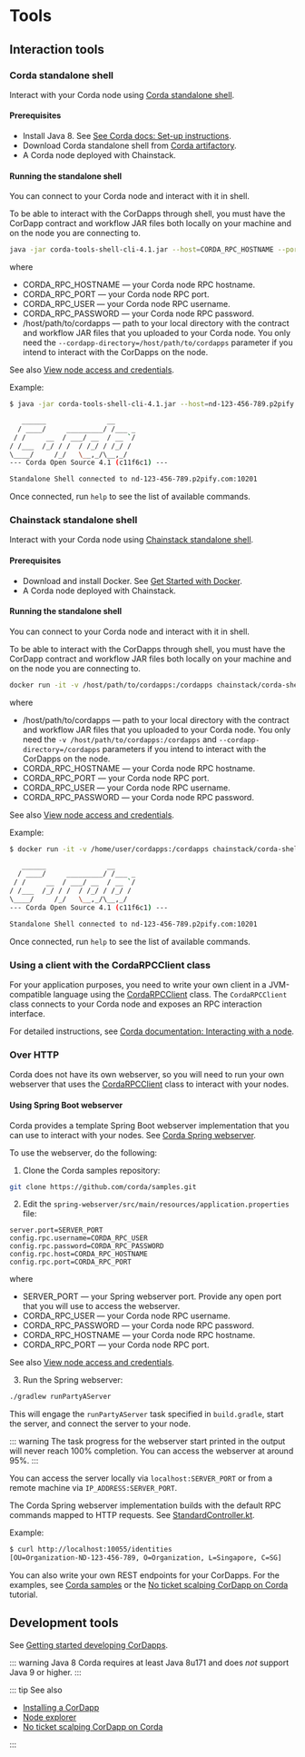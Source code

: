# Tools

## Interaction tools

### Corda standalone shell

Interact with your Corda node using [Corda standalone shell](https://docs.corda.net/head/shell.html#the-standalone-shell).

#### Prerequisites

* Install Java 8. See [See Corda docs: Set-up instructions](https://docs.corda.net/getting-set-up.html#set-up-instructions).
* Download Corda standalone shell from [Corda artifactory](https://software.r3.com/artifactory/corda-releases/net/corda/corda-tools-shell-cli/4.1/corda-tools-shell-cli-4.1.jar).
* A Corda node deployed with Chainstack.

#### Running the standalone shell

You can connect to your Corda node and interact with it in shell.

To be able to interact with the CorDapps through shell, you must have the CorDapp contract and workflow JAR files both locally on your machine and on the node you are connecting to.

``` sh
java -jar corda-tools-shell-cli-4.1.jar --host=CORDA_RPC_HOSTNAME --port=CORDA_RPC_PORT --user=CORDA_RPC_USER --password=CORDA_RPC_PASSWORD --cordapp-directory=/host/path/to/cordapps
```

where

* CORDA_RPC_HOSTNAME — your Corda node RPC hostname.
* CORDA_RPC_PORT — your Corda node RPC port.
* CORDA_RPC_USER — your Corda node RPC username.
* CORDA_RPC_PASSWORD — your Corda node RPC password.
* /host/path/to/cordapps — path to your local directory with the contract and workflow JAR files that you uploaded to your Corda node. You only need the `--cordapp-directory=/host/path/to/cordapps` parameter if you intend to interact with the CorDapps on the node.

See also [View node access and credentials](/platform/view-node-access-and-credentials).

Example:

``` sh
$ java -jar corda-tools-shell-cli-4.1.jar --host=nd-123-456-789.p2pify.com --port=10201 --user=admin --password=pass --cordapp-directory=⁨/home/user/cordapps

   ______               __
  / ____/     _________/ /___ _
 / /     __  / ___/ __  / __ `/
/ /___  /_/ / /  / /_/ / /_/ /
\____/     /_/   \__,_/\__,_/
--- Corda Open Source 4.1 (c11f6c1) ---

Standalone Shell connected to nd-123-456-789.p2pify.com:10201
```

Once connected, run `help` to see the list of available commands.

### Chainstack standalone shell

Interact with your Corda node using [Chainstack standalone shell](https://github.com/chainstack/corda-shell-docker).

#### Prerequisites

* Download and install Docker. See [Get Started with Docker](https://www.docker.com/get-started).
* A Corda node deployed with Chainstack.

#### Running the standalone shell

You can connect to your Corda node and interact with it in shell.

To be able to interact with the CorDapps through shell, you must have the CorDapp contract and workflow JAR files both locally on your machine and on the node you are connecting to.

``` sh
docker run -it -v /host/path/to/cordapps:/cordapps chainstack/corda-shell --host=CORDA_RPC_HOSTNAME --port=CORDA_RPC_PORT --user=CORDA_RPC_USER --password=CORDA_RPC_PASSWORD --cordapp-directory=/cordapps
```

where

* /host/path/to/cordapps — path to your local directory with the contract and workflow JAR files that you uploaded to your Corda node. You only need the `-v /host/path/to/cordapps:/cordapps` and `--cordapp-directory=/cordapps` parameters if you intend to interact with the CorDapps on the node.
* CORDA_RPC_HOSTNAME — your Corda node RPC hostname.
* CORDA_RPC_PORT — your Corda node RPC port.
* CORDA_RPC_USER — your Corda node RPC username.
* CORDA_RPC_PASSWORD — your Corda node RPC password.

See also [View node access and credentials](/platform/view-node-access-and-credentials).

Example:

``` sh
$ docker run -it -v /home/user/cordapps:/cordapps chainstack/corda-shell --host=nd-123-456-789.p2pify.com --port=10201 --user=username --password=password --cordapp-directory=/cordapps

   ______               __
  / ____/     _________/ /___ _
 / /     __  / ___/ __  / __ `/
/ /___  /_/ / /  / /_/ / /_/ /
\____/     /_/   \__,_/\__,_/
--- Corda Open Source 4.1 (c11f6c1) ---

Standalone Shell connected to nd-123-456-789.p2pify.com:10201
```

Once connected, run `help` to see the list of available commands.

### Using a client with the CordaRPCClient class

For your application purposes, you need to write your own client in a JVM-compatible language using the [CordaRPCClient](https://docs.corda.net/api/javadoc/net/corda/client/rpc/CordaRPCClient.html) class. The `CordaRPCClient` class connects to your Corda node and exposes an RPC interaction interface.

For detailed instructions, see [Corda documentation: Interacting with a node](https://docs.corda.net/clientrpc.html).

### Over HTTP

Corda does not have its own webserver, so you will need to run your own webserver that uses the [CordaRPCClient](https://docs.corda.net/api/javadoc/net/corda/client/rpc/CordaRPCClient.html) class to interact with your nodes.

#### Using Spring Boot webserver

Corda provides a template Spring Boot webserver implementation that you can use to interact with your nodes. See [Corda Spring webserver](https://github.com/corda/samples/tree/release-V4/spring-webserver).

To use the webserver, do the following:

1. Clone the Corda samples repository:

``` sh
git clone https://github.com/corda/samples.git
```

2. Edit the `spring-webserver/src/main/resources/application.properties` file:

```
server.port=SERVER_PORT
config.rpc.username=CORDA_RPC_USER
config.rpc.password=CORDA_RPC_PASSWORD
config.rpc.host=CORDA_RPC_HOSTNAME
config.rpc.port=CORDA_RPC_PORT
```

where

* SERVER_PORT — your Spring webserver port. Provide any open port that you will use to access the webserver.
* CORDA_RPC_USER — your Corda node RPC username.
* CORDA_RPC_PASSWORD — your Corda node RPC password.
* CORDA_RPC_HOSTNAME — your Corda node RPC hostname.
* CORDA_RPC_PORT — your Corda node RPC port.

See also [View node access and credentials](/platform/view-node-access-and-credentials).

3. Run the Spring webserver:

``` sh
./gradlew runPartyAServer
```

This will engage the `runPartyAServer` task specified in `build.gradle`, start the server, and connect the server to your node.

::: warning
The task progress for the webserver start printed in the output will never reach 100% completion. You can access the webserver at around 95%.
:::

You can access the server locally via `localhost:SERVER_PORT` or from a remote machine via `IP_ADDRESS:SERVER_PORT`.

The Corda Spring webserver implementation builds with the default RPC commands mapped to HTTP requests. See [StandardController.kt](https://raw.githubusercontent.com/corda/samples/release-V4/spring-webserver/src/main/kotlin/net/corda/server/controllers/StandardController.kt).

Example:

``` sh
$ curl http://localhost:10055/identities
[OU=Organization-ND-123-456-789, O=Organization, L=Singapore, C=SG]
```

You can also write your own REST endpoints for your CorDapps. For the examples, see [Corda samples](https://github.com/corda/samples/) or the [No ticket scalping CorDapp on Corda](/tutorials/no-ticket-scalping-cordapp-on-corda) tutorial.

## Development tools

See [Getting started developing CorDapps](https://docs.corda.net/quickstart-index.html).

::: warning Java 8
Corda requires at least Java 8u171 and does *not* support Java 9 or higher.
:::

::: tip See also

* [Installing a CorDapp](/operations/corda/installing-a-cordapp)
* [Node explorer](/operations/corda/node-explorer)
* [No ticket scalping CorDapp on Corda](/tutorials/no-ticket-scalping-cordapp-on-corda)

:::
